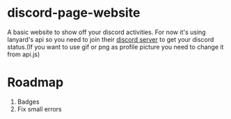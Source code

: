 # discord-page-website
A basic website to show off your discord activities. For now it's using lanyard's api so you need to join their [discord server](https://discord.gg/lanyard) to get your discord status.(If you want to use gif or png as profile picture you need to change it from api.js)

# Roadmap
1. Badges
2. Fix small errors
